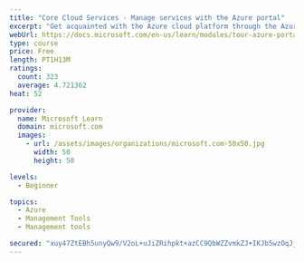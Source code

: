 ```yaml
---
title: "Core Cloud Services - Manage services with the Azure portal"
excerpt: "Get acquainted with the Azure cloud platform through the Azure portal, where you create and manage all of your Azure resources."
webUrl: https://docs.microsoft.com/en-us/learn/modules/tour-azure-portal/
type: course
price: Free
length: PT1H13M
ratings:
  count: 323
  average: 4.721362
heat: 52

provider:
  name: Microsoft Learn
  domain: microsoft.com
  images:
    - url: /assets/images/organizations/microsoft.com-50x50.jpg
      width: 50
      height: 50

levels:
  - Beginner

topics:
  - Azure
  - Management Tools
  - Management tools

secured: "xuy47ZtEBh5unyQw9/V2oL+uJiZRihpkt+azCC9QbWZZvmkZJ+IKJb5wzOqJjCkWmByregRW1z3ulSwE7O4sNzBG23B8PSItuwTefedeYG3c5ccb7HdF10d1iJA2e3+YIK1cibFa65AgtxMWPYJZIxBuCF3rZASUCW6RsJWdmWGDfZMcUD68KzygJqrXeRwC03Lkk6I9OVyddIOADr4mgAXLkYgR1qQsPvADxcH5XT8obd0rawnPcrAD1R5NuKAb+v5vsUiSX03Z7h6c4u6WR+vpE7RjD/GCDg8HGRwIF31GyXU+wwjcz+NexE6eampddzipIMSP2yd629RLpbXJf7CTFlkqZYeVfiDSQoNQFgBzjPiltNMJePKCyVe5rg2GcPI/Wotieky3zmqulkO3nZvrPiocKZ3NfqNpObFjzS0=;jNeYya8aO5uUwG3GbCiPsg=="
---
```


